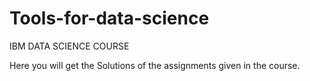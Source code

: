 # Tools-for-data-science
IBM DATA SCIENCE COURSE

Here you will get the Solutions of the assignments given in the course.
